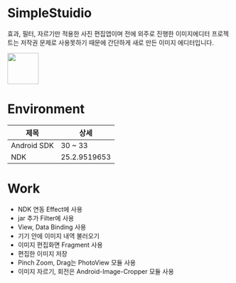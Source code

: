 # SimpleStuidio

효과, 필터, 자르기만 적용한 사진 편집앱이며 전에 외주로 진행한 이미지에디터 프로젝트는 저작권 문제로 사용못하기 때문에 간단하게 새로 만든 이미지 에디터입니다.

<a href="https://play.google.com/store/apps/details?id=com.overlay0110.simplestuidio"><img src="https://play.google.com/intl/en_us/badges/static/images/badges/en_badge_web_generic.png" height="70"></a>

# Environment
|제목|상세|
|------|---|
|Android SDK|30 ~ 33|
|NDK|25.2.9519653|

# Work
* NDK 연동 Effect에 사용
* jar 추가 Filter에 사용
* View, Data Binding 사용
* 기기 안에 이미지 내역 불러오기
* 이미지 편집화면 Fragment 사용
* 편집한 이미지 저장
* Pinch Zoom, Drag는 PhotoView 모듈 사용
* 이미지 자르기, 회전은 Android-Image-Cropper 모듈 사용

